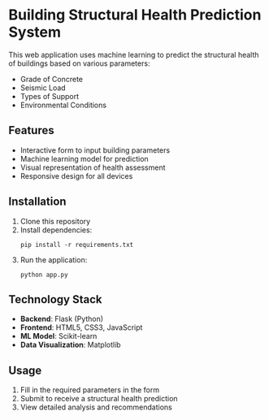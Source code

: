 # Building Structural Health Prediction System

This web application uses machine learning to predict the structural health of buildings based on various parameters:

- Grade of Concrete
- Seismic Load
- Types of Support
- Environmental Conditions

## Features

- Interactive form to input building parameters
- Machine learning model for prediction
- Visual representation of health assessment
- Responsive design for all devices

## Installation

1. Clone this repository
2. Install dependencies:
   ```
   pip install -r requirements.txt
   ```
3. Run the application:
   ```
   python app.py
   ```

## Technology Stack

- **Backend**: Flask (Python)
- **Frontend**: HTML5, CSS3, JavaScript
- **ML Model**: Scikit-learn
- **Data Visualization**: Matplotlib

## Usage

1. Fill in the required parameters in the form
2. Submit to receive a structural health prediction
3. View detailed analysis and recommendations 
